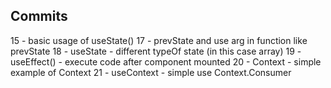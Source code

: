 ## Commits


15 - basic usage of useState() 
17 - prevState and use arg in function like prevState
18 - useState - different typeOf state (in this case array)
19 - useEffect() - execute code after component mounted
20 - Context - simple example of Context
21 - useContext - simple use Context.Consumer

